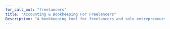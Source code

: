 ```yaml
---
for_call_out: "freelancers"
title: "Accounting & Bookkeeping For Freelancers"
Description: "A bookkeeping tool for freelancers and solo entrepreneurs. The fastest, simplest, most delightful accounting application on the market."
---
```


